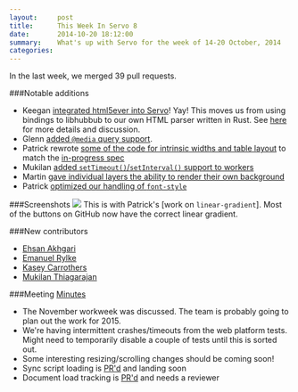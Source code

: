 ```yaml
---
layout:     post
title:      This Week In Servo 8
date:       2014-10-20 18:12:00
summary:    What's up with Servo for the week of 14-20 October, 2014
categories: 
---
```

In the last week, we merged 39 pull requests.

###Notable additions
 - Keegan [integrated html5ever into Servo](https://github.com/servo/servo/pull/3702)! Yay! This moves us from using bindings to libhubbub to our own HTML parser written in Rust. See [here](http://www.reddit.com/r/rust/comments/2jgdua/servo_is_now_using_html5ever_for_parsing/) for more details and discussion.
 - Glenn [added `@media` query support](https://github.com/servo/servo/pull/3610). 
 - Patrick rewrote [some of the code for intrinsic widths and table layout](https://github.com/servo/servo/pull/3609) to match the [in-progress spec](http://dbaron.org/css/intrinsic/)
 - Mukilan [added `setTimeout()`/`setInterval()` support to workers](https://github.com/servo/servo/pull/3662)
 - Martin [gave individual layers the ability to render their own background](https://github.com/servo/servo/pull/3672)
 - Patrick [optimized our handling of `font-style`](https://github.com/servo/servo/pull/3697)

###Screenshots
[![](http://i.imgur.com/PkW7x78.png)](http://i.imgur.com/PkW7x78.png)
This is with Patrick's [work on `linear-gradient`]. Most of the buttons on GitHub now have the correct linear gradient.

###New contributors
 - [Ehsan Akhgari](https://github.com/ehsan)
 - [Emanuel Rylke](https://github.com/ema-fox)
 - [Kasey Carrothers](https://github.com/kaseyc)
 - [Mukilan Thiagarajan](https://github.com/mukilan)

###Meeting
[Minutes](https://github.com/servo/servo/wiki/Meeting-2014-10-20)
 - The November workweek was discussed. The team is probably going to plan out the work for 2015.
 - We're having intermittent crashes/timeouts from the web platform tests. Might need to temporarily disable a couple of tests until this is sorted out.
 - Some interesting resizing/scrolling changes should be coming soon!
 - Sync script loading is [PR'd](https://github.com/servo/servo/pull/3721) and landing soon
 - Document load tracking is [PR'd](https://github.com/servo/servo/pull/3714) and needs a reviewer
